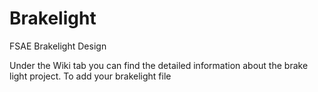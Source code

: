 # Brakelight
FSAE Brakelight Design


Under the Wiki tab you can find the detailed information about the brake light project. To add your brakelight file
